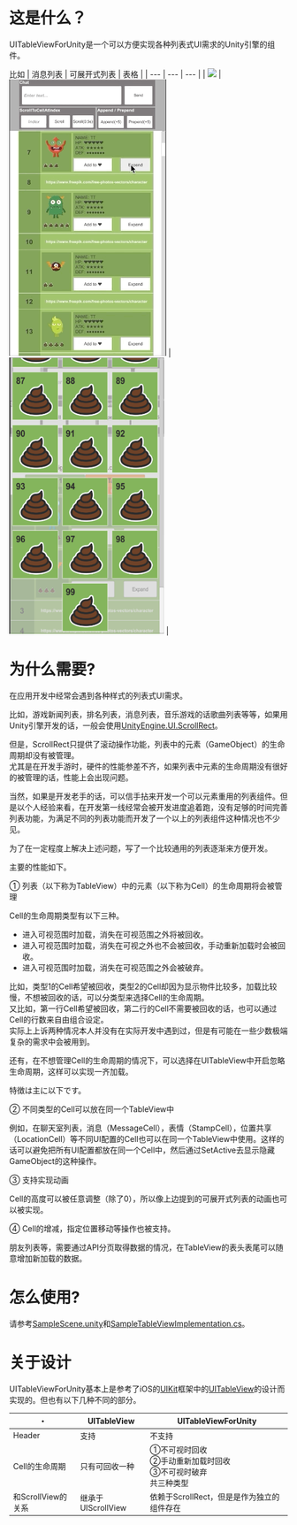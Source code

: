 # 这是什么？

UITableViewForUnity是一个可以方便实现各种列表式UI需求的Unity引擎的组件。<br>

比如
| 消息列表 | 可展开式列表 | 表格 |
| --- | --- | --- |
| ![](sample_chat.gif) | ![](sample_expend.gif) | <img src="sample_grid.png" width="280" height="500" /> |

# 为什么需要?

在应用开发中经常会遇到各种样式的列表式UI需求。<br>

比如，游戏新闻列表，排名列表，消息列表，音乐游戏的话歌曲列表等等，如果用Unity引擎开发的话，一般会使用[UnityEngine.UI.ScrollRect](https://docs.unity3d.com/2018.3/Documentation/ScriptReference/UI.ScrollRect.html)。<br>

但是，ScrollRect只提供了滚动操作功能，列表中的元素（GameObject）的生命周期却没有被管理。<br>
尤其是在开发手游时，硬件的性能参差不齐，如果列表中元素的生命周期没有很好的被管理的话，性能上会出现问题。<br>

当然，如果是开发老手的话，可以信手拈来开发一个可以元素重用的列表组件。但是以个人经验来看，在开发第一线经常会被开发进度追着跑，没有足够的时间完善列表功能，为满足不同的列表功能而开发了一个以上的列表组件这种情况也不少见。<br>

为了在一定程度上解决上述问题，写了一个比较通用的列表逐渐来方便开发。<br>

主要的性能如下。<br>

① 列表（以下称为TableView）中的元素（以下称为Cell）的生命周期将会被管理<br>

Cell的生命周期类型有以下三种。<br>
- 进入可视范围时加载，消失在可视范围之外将被回收。<br>
- 进入可视范围时加载，消失在可视之外也不会被回收，手动重新加载时会被回收。<br>
- 进入可视范围时加载，消失在可视范围之外会被破弃。<br>

比如，类型1的Cell希望被回收，类型2的Cell却因为显示物件比较多，加载比较慢，不想被回收的话，可以分类型来选择Cell的生命周期。<br>
又比如，第一行Cell希望被回收，第二行的Cell不需要被回收的话，也可以通过Cell的行数来自由组合设定。<br>
实际上上诉两种情况本人并没有在实际开发中遇到过，但是有可能在一些少数极端复杂的需求中会被用到。<br>

还有，在不想管理Cell的生命周期的情况下，可以选择在UITableView中开启忽略生命周期，这样可以实现一齐加载。<br>

特徴は主に以下です。<br>

② 不同类型的Cell可以放在同一个TableView中<br>

例如，在聊天室列表，消息（MessageCell），表情（StampCell），位置共享（LocationCell）等不同UI配置的Cell也可以在同一个TableView中使用。这样的话可以避免把所有UI配置都放在同一个Cell中，然后通过SetActive去显示隐藏GameObject的这种操作。<br>

③ 支持实现动画<br>

Cell的高度可以被任意调整（除了0），所以像上边提到的可展开式列表的动画也可以被实现。<br>

④ Cell的增减，指定位置移动等操作也被支持。<br>

朋友列表等，需要通过API分页取得数据的情况，在TableView的表头表尾可以随意增加新加载的数据。<br>

# 怎么使用?

请参考[SampleScene.unity](https://github.com/zhaozilong1988/UITableViewForUnity/blob/master/Assets/Scenes/SampleScene.unity)和[SampleTableViewImplementation.cs](https://github.com/zhaozilong1988/UITableViewForUnity/blob/master/Assets/Scenes/Scripts/SampleTableViewImplementation.cs)。

# 关于设计

UITableViewForUnity基本上是参考了iOS的[UIKit](https://developer.apple.com/documentation/uikit)框架中的[UITableView](https://developer.apple.com/documentation/uikit/uitableview)的设计而实现的。但也有以下几种不同的部分。<br>

・ | UITableView | UITableViewForUnity
--- | --- | ---
Header | 支持 | 不支持
Cell的生命周期 | 只有可回收一种 | ①不可视时回收<br>②手动重新加载时回收<br>③不可视时破弃<br>共三种类型
和ScrollView的关系 | 继承于UIScrollView | 依赖于ScrollRect，但是是作为独立的组件存在
